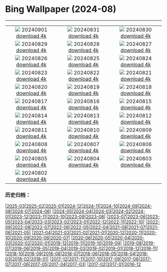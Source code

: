 # Bing Wallpaper (2024-08)
**************
| | | |
| :----: | :----: | :----: |
| ![](https://www.bing.com/th?id=OHR.DjanetAlgeria_PT-BR4680900903_1920x1080.jpg) 20240901 [download 4k](https://www.bing.com/th?id=OHR.DjanetAlgeria_PT-BR4680900903_UHD.jpg) | ![](https://www.bing.com/th?id=OHR.WhaleSharkDay_PT-BR4441364252_1920x1080.jpg) 20240831 [download 4k](https://www.bing.com/th?id=OHR.WhaleSharkDay_PT-BR4441364252_UHD.jpg) | ![](https://www.bing.com/th?id=OHR.CastellfollitSpain_PT-BR4036017391_1920x1080.jpg) 20240830 [download 4k](https://www.bing.com/th?id=OHR.CastellfollitSpain_PT-BR4036017391_UHD.jpg) |
| ![](https://www.bing.com/th?id=OHR.ParalympicsParis_PT-BR3706012931_1920x1080.jpg) 20240829 [download 4k](https://www.bing.com/th?id=OHR.ParalympicsParis_PT-BR3706012931_UHD.jpg) | ![](https://www.bing.com/th?id=OHR.YoungCaiman_PT-BR3430658396_1920x1080.jpg) 20240828 [download 4k](https://www.bing.com/th?id=OHR.YoungCaiman_PT-BR3430658396_UHD.jpg) | ![](https://www.bing.com/th?id=OHR.PalmyraAtoll_PT-BR3061095594_1920x1080.jpg) 20240827 [download 4k](https://www.bing.com/th?id=OHR.PalmyraAtoll_PT-BR3061095594_UHD.jpg) |
| ![](https://www.bing.com/th?id=OHR.SwiftcurrentLake_PT-BR2467952516_1920x1080.jpg) 20240826 [download 4k](https://www.bing.com/th?id=OHR.SwiftcurrentLake_PT-BR2467952516_UHD.jpg) | ![](https://www.bing.com/th?id=OHR.KatahdinWoods_PT-BR1618400732_1920x1080.jpg) 20240825 [download 4k](https://www.bing.com/th?id=OHR.KatahdinWoods_PT-BR1618400732_UHD.jpg) | ![](https://www.bing.com/th?id=OHR.PrasatPhanom_PT-BR0925050083_1920x1080.jpg) 20240824 [download 4k](https://www.bing.com/th?id=OHR.PrasatPhanom_PT-BR0925050083_UHD.jpg) |
| ![](https://www.bing.com/th?id=OHR.DiadoFolclore_PT-BR9451693617_1920x1080.jpg) 20240823 [download 4k](https://www.bing.com/th?id=OHR.DiadoFolclore_PT-BR9451693617_UHD.jpg) | ![](https://www.bing.com/th?id=OHR.NazcaBooby_PT-BR5782154593_1920x1080.jpg) 20240822 [download 4k](https://www.bing.com/th?id=OHR.NazcaBooby_PT-BR5782154593_UHD.jpg) | ![](https://www.bing.com/th?id=OHR.TetonSunrise_PT-BR5413477464_1920x1080.jpg) 20240821 [download 4k](https://www.bing.com/th?id=OHR.TetonSunrise_PT-BR5413477464_UHD.jpg) |
| ![](https://www.bing.com/th?id=OHR.RegataSanGines_PT-BR4759271274_1920x1080.jpg) 20240820 [download 4k](https://www.bing.com/th?id=OHR.RegataSanGines_PT-BR4759271274_UHD.jpg) | ![](https://www.bing.com/th?id=OHR.HuntingtonBeach_PT-BR8909327744_1920x1080.jpg) 20240819 [download 4k](https://www.bing.com/th?id=OHR.HuntingtonBeach_PT-BR8909327744_UHD.jpg) | ![](https://www.bing.com/th?id=OHR.AlfanzinaLighthouse_PT-BR6712020565_1920x1080.jpg) 20240818 [download 4k](https://www.bing.com/th?id=OHR.AlfanzinaLighthouse_PT-BR6712020565_UHD.jpg) |
| ![](https://www.bing.com/th?id=OHR.JapanRollerCoaster_PT-BR6472241100_1920x1080.jpg) 20240817 [download 4k](https://www.bing.com/th?id=OHR.JapanRollerCoaster_PT-BR6472241100_UHD.jpg) | ![](https://www.bing.com/th?id=OHR.HangCave_PT-BR4594901649_1920x1080.jpg) 20240816 [download 4k](https://www.bing.com/th?id=OHR.HangCave_PT-BR4594901649_UHD.jpg) | ![](https://www.bing.com/th?id=OHR.WatarrkaLizard_PT-BR4397893741_1920x1080.jpg) 20240815 [download 4k](https://www.bing.com/th?id=OHR.WatarrkaLizard_PT-BR4397893741_UHD.jpg) |
| ![](https://www.bing.com/th?id=OHR.DugiOtokCroatia_PT-BR3949170501_1920x1080.jpg) 20240814 [download 4k](https://www.bing.com/th?id=OHR.DugiOtokCroatia_PT-BR3949170501_UHD.jpg) | ![](https://www.bing.com/th?id=OHR.ElephantsAmboseli_PT-BR3607711073_1920x1080.jpg) 20240813 [download 4k](https://www.bing.com/th?id=OHR.ElephantsAmboseli_PT-BR3607711073_UHD.jpg) | ![](https://www.bing.com/th?id=OHR.DiadosPais_PT-BR1045421907_1920x1080.jpg) 20240812 [download 4k](https://www.bing.com/th?id=OHR.DiadosPais_PT-BR1045421907_UHD.jpg) |
| ![](https://www.bing.com/th?id=OHR.JoshuaTreeNP_PT-BR8498081592_1920x1080.jpg) 20240811 [download 4k](https://www.bing.com/th?id=OHR.JoshuaTreeNP_PT-BR8498081592_UHD.jpg) | ![](https://www.bing.com/th?id=OHR.IncaRuinPeru_PT-BR4364071618_1920x1080.jpg) 20240810 [download 4k](https://www.bing.com/th?id=OHR.IncaRuinPeru_PT-BR4364071618_UHD.jpg) | ![](https://www.bing.com/th?id=OHR.SpottedOwlet_PT-BR0320206589_1920x1080.jpg) 20240809 [download 4k](https://www.bing.com/th?id=OHR.SpottedOwlet_PT-BR0320206589_UHD.jpg) |
| ![](https://www.bing.com/th?id=OHR.MichiganLighthouse_PT-BR0055198491_1920x1080.jpg) 20240808 [download 4k](https://www.bing.com/th?id=OHR.MichiganLighthouse_PT-BR0055198491_UHD.jpg) | ![](https://www.bing.com/th?id=OHR.MolokiniHawaii_PT-BR9827408111_1920x1080.jpg) 20240807 [download 4k](https://www.bing.com/th?id=OHR.MolokiniHawaii_PT-BR9827408111_UHD.jpg) | ![](https://www.bing.com/th?id=OHR.HertfordshireLavender_PT-BR9531166050_1920x1080.jpg) 20240806 [download 4k](https://www.bing.com/th?id=OHR.HertfordshireLavender_PT-BR9531166050_UHD.jpg) |
| ![](https://www.bing.com/th?id=OHR.DiaInternacionaldosAvos_PT-BR2289016069_1920x1080.jpg) 20240805 [download 4k](https://www.bing.com/th?id=OHR.DiaInternacionaldosAvos_PT-BR2289016069_UHD.jpg) | ![](https://www.bing.com/th?id=OHR.WulongKarst_PT-BR9259543869_1920x1080.jpg) 20240804 [download 4k](https://www.bing.com/th?id=OHR.WulongKarst_PT-BR9259543869_UHD.jpg) | ![](https://www.bing.com/th?id=OHR.TrunkBay_PT-BR8573788345_1920x1080.jpg) 20240803 [download 4k](https://www.bing.com/th?id=OHR.TrunkBay_PT-BR8573788345_UHD.jpg) |
| ![](https://www.bing.com/th?id=OHR.KaptaiLake_PT-BR8351405372_1920x1080.jpg) 20240802 [download 4k](https://www.bing.com/th?id=OHR.KaptaiLake_PT-BR8351405372_UHD.jpg) |  |  |

### 历史归档：

|[2025-03](2025-03/2025-03.md)|[2025-02](2025-02/2025-02.md)|[2025-01](2025-01/2025-01.md)|[2024-12](2024-12/2024-12.md)|[2024-11](2024-11/2024-11.md)|[2024-10](2024-10/2024-10.md)|[2024-09](2024-09/2024-09.md)|[2024-08](2024-08/2024-08.md)|[2024-07](2024-07/2024-07.md)|[2024-06](2024-06/2024-06.md)|
|[2024-05](2024-05/2024-05.md)|[2024-04](2024-04/2024-04.md)|[2024-03](2024-03/2024-03.md)|[2024-02](2024-02/2024-02.md)|[2024-01](2024-01/2024-01.md)|[2023-12](2023-12/2023-12.md)|[2023-11](2023-11/2023-11.md)|[2023-10](2023-10/2023-10.md)|[2023-09](2023-09/2023-09.md)|[2023-08](2023-08/2023-08.md)|
|[2023-07](2023-07/2023-07.md)|[2023-06](2023-06/2023-06.md)|[2023-05](2023-05/2023-05.md)|[2023-04](2023-04/2023-04.md)|[2023-03](2023-03/2023-03.md)|[2023-02](2023-02/2023-02.md)|[2023-01](2023-01/2023-01.md)|[2022-12](2022-12/2022-12.md)|[2022-11](2022-11/2022-11.md)|[2022-10](2022-10/2022-10.md)|
|[2022-09](2022-09/2022-09.md)|[2022-08](2022-08/2022-08.md)|[2022-07](2022-07/2022-07.md)|[2022-06](2022-06/2022-06.md)|[2022-05](2022-05/2022-05.md)|[2022-04](2022-04/2022-04.md)|[2021-08](2021-08/2021-08.md)|[2021-07](2021-07/2021-07.md)|[2021-06](2021-06/2021-06.md)|[2021-05](2021-05/2021-05.md)|
|[2021-04](2021-04/2021-04.md)|[2021-03](2021-03/2021-03.md)|[2021-02](2021-02/2021-02.md)|[2021-01](2021-01/2021-01.md)|[2020-12](2020-12/2020-12.md)|[2020-11](2020-11/2020-11.md)|[2020-10](2020-10/2020-10.md)|[2020-09](2020-09/2020-09.md)|[2020-08](2020-08/2020-08.md)|[2020-07](2020-07/2020-07.md)|
|[2020-06](2020-06/2020-06.md)|[2020-05](2020-05/2020-05.md)|[2020-04](2020-04/2020-04.md)|[2020-03](2020-03/2020-03.md)|[2020-02](2020-02/2020-02.md)|[2020-01](2020-01/2020-01.md)|[2019-12](2019-12/2019-12.md)|[2019-11](2019-11/2019-11.md)|[2019-10](2019-10/2019-10.md)|[2019-09](2019-09/2019-09.md)|
|[2019-08](2019-08/2019-08.md)|[2019-07](2019-07/2019-07.md)|[2019-06](2019-06/2019-06.md)|[2019-05](2019-05/2019-05.md)|[2019-04](2019-04/2019-04.md)|[2019-03](2019-03/2019-03.md)|[2019-02](2019-02/2019-02.md)|[2019-01](2019-01/2019-01.md)|[2018-12](2018-12/2018-12.md)|[2018-11](2018-11/2018-11.md)|
|[2018-10](2018-10/2018-10.md)|[2018-09](2018-09/2018-09.md)|[2018-08](2018-08/2018-08.md)|[2018-07](2018-07/2018-07.md)|[2018-06](2018-06/2018-06.md)|[2018-05](2018-05/2018-05.md)|[2018-04](2018-04/2018-04.md)|[2018-03](2018-03/2018-03.md)|[2018-02](2018-02/2018-02.md)|[2018-01](2018-01/2018-01.md)|
|[2017-12](2017-12/2017-12.md)|[2017-11](2017-11/2017-11.md)|[2017-10](2017-10/2017-10.md)|[2017-09](2017-09/2017-09.md)|[2017-08](2017-08/2017-08.md)|[2017-07](2017-07/2017-07.md)|[2017-06](2017-06/2017-06.md)|[2017-05](2017-05/2017-05.md)|[2017-04](2017-04/2017-04.md)|[2017-03](2017-03/2017-03.md)|
|[2017-02](2017-02/2017-02.md)|[2017-01](2017-01/2017-01.md)|[2016-12](2016-12/2016-12.md)